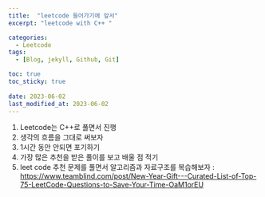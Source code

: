 ```yaml
---
title:  "leetcode 들어가기에 앞서"
excerpt: "leetcode with C++ "

categories:
  - Leetcode
tags:
  - [Blog, jekyll, Github, Git]

toc: true
toc_sticky: true
 
date: 2023-06-02
last_modified_at: 2023-06-02
---
```


1. Leetcode는 C++로 풀면서 진행
2. 생각의 흐름을 그대로 써보자
3. 1시간 동안 안되면 포기하기
4. 가장 많은 추천을 받은 풀이를 보고 배울 점 적기
5. leet code 추천 문제를 풀면서 알고리즘과 자료구조를 복습해보자 : <https://www.teamblind.com/post/New-Year-Gift---Curated-List-of-Top-75-LeetCode-Questions-to-Save-Your-Time-OaM1orEU>